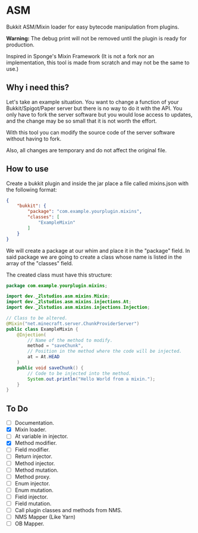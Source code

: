 # ASM

Bukkit ASM/Mixin loader for easy bytecode manipulation from plugins.  

**Warning:** The debug print will not be removed until the plugin is ready for production.  

Inspired in Sponge's Mixin Framework (It is not a fork nor an implementation, this tool is made from scratch and may not be the same to use.)

## Why i need this?

Let's take an example situation. You want to change a function of your Bukkit/Spigot/Paper server but there is no way to do it with the API. You only have to fork the server software but you would lose access to updates, and the change may be so small that it is not worth the effort.  
  
With this tool you can modify the source code of the server software without having to fork.  
  
Also, all changes are temporary and do not affect the original file.  

## How to use

Create a bukkit plugin and inside the jar place a file called mixins.json with the following format:  

```json
{
    "bukkit": {
        "package": "com.example.yourplugin.mixins",
        "classes": [
            "ExampleMixin"
        ]
    }
}
```

We will create a package at our whim and place it in the "package" field. In said package we are going to create a class whose name is listed in the array of the "classes" field.  
  
The created class must have this structure:

```java
package com.example.yourplugin.mixins;

import dev._2lstudios.asm.mixins.Mixin;
import dev._2lstudios.asm.mixins.injections.At;
import dev._2lstudios.asm.mixins.injections.Injection;

// Class to be altered.
@Mixin("net.minecraft.server.ChunkProviderServer")
public class ExampleMixin {
    @Injection(
        // Name of the method to modify.
        method = "saveChunk",
        // Position in the method where the code will be injected.
        at = At.HEAD
    )
    public void saveChunk() {
        // Code to be injected into the method.
        System.out.println("Hello World from a mixin.");
    }
}
```

## To Do

- [ ] Documentation.  
- [X] Mixin loader.  
- [ ] At variable in injector.  
- [X] Method modifier.  
- [ ] Field modifier.  
- [ ] Return injector.  
- [ ] Method injector.  
- [ ] Method mutation.  
- [ ] Method proxy.  
- [ ] Enum injector.  
- [ ] Enum mutation.
- [ ] Field injector.  
- [ ] Field mutation.  
- [ ] Call plugin classes and methods from NMS.  
- [ ] NMS Mapper (Like Yarn)  
- [ ] OB Mapper.  
